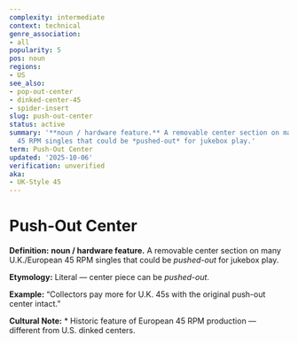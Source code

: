 ```yaml
---
complexity: intermediate
context: technical
genre_association:
- all
popularity: 5
pos: noun
regions:
- US
see_also:
- pop-out-center
- dinked-center-45
- spider-insert
slug: push-out-center
status: active
summary: '**noun / hardware feature.** A removable center section on many U.K./European
  45 RPM singles that could be *pushed-out* for jukebox play.'
term: Push-Out Center
updated: '2025-10-06'
verification: unverified
aka:
- UK-Style 45
---
```


# Push-Out Center

**Definition:** **noun / hardware feature.** A removable center section on many U.K./European 45 RPM singles that could be *pushed-out* for jukebox play.

**Etymology:** Literal — center piece can be *pushed-out*.

**Example:** “Collectors pay more for U.K. 45s with the original push-out center intact.”

**Cultural Note:** * Historic feature of European 45 RPM production — different from U.S. dinked centers.

